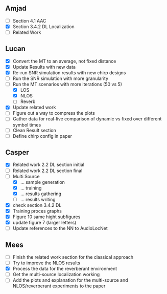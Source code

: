 ## Amjad
- [ ] Section 4.1 AAC 
- [x] Section 3.4.2 DL Localization 
- [ ] Related Work

## Lucan
- [x] Convert the MT to an average, not fixed distance
- [x] Update Results with new data
- [x] Re-run SNR simulation results with new chirp designs
- [ ] Run the SNR simulation with more granularity
- [ ] Run the MT scenarios with more iterations (50 vs 5)
  - [x] LOS
  - [x] NLOS
  - [ ] Reverb
- [x] Update related work
- [ ] Figure out a way to compress the plots
- [ ] Gather data for real-live comparison of dynamic vs fixed over different symbol times
- [ ] Clean Result section
- [ ] Define chirp config in paper

## Casper
- [x] Related work 2.2 DL section initial
- [ ] Related work 2.2 DL section final
- [ ] Multi Source
  - [x] ... sample generation
  - [x] ... training
  - [x] ... results gathering
  - [ ] ... results writing
- [x] check section 3.4.2 DL
- [x] Training proces graphs
- [x] Figure 10 same hight subfigures
- [x] update figure 7 (larger letters)
- [ ] Update references to the NN to AudioLocNet

## Mees
- [ ] Finish the related work section for the classical approach
- [ ] Try to improve the NLOS results
- [x] Process the data for the reverberant environment
- [ ] Get the multi-source localization working
- [ ] Add the plots and explanation for the multi-source and NLOS/reverberant experiments to the paper
